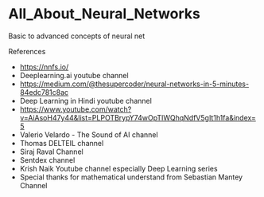 # All_About_Neural_Networks
Basic to advanced concepts of neural net

References

- https://nnfs.io/
- Deeplearning.ai youtube channel
- https://medium.com/@thesupercoder/neural-networks-in-5-minutes-84edc781c8ac
- Deep Learning in Hindi youtube channel
- https://www.youtube.com/watch?v=AiAsoH47y44&list=PLPOTBrypY74wOpTIWQhqNdfV5gIt1h1fa&index=5
- Valerio Velardo - The Sound of AI channel
- Thomas DELTEIL channel
- Siraj Raval Channel
- Sentdex channel 
- Krish Naik Youtube channel especially Deep Learning series
- Special thanks for mathematical understand from Sebastian Mantey Channel
